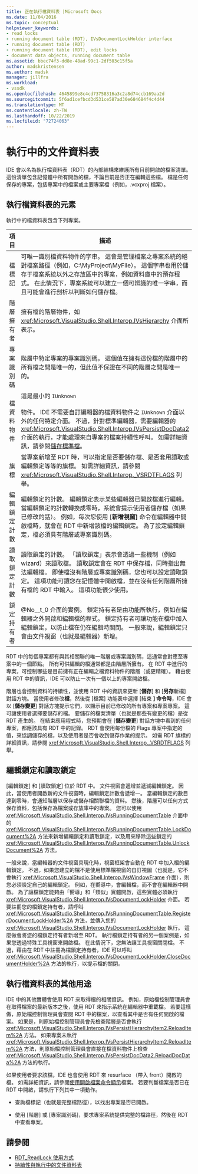 ```yaml
---
title: 正在執行檔資料表 |Microsoft Docs
ms.date: 11/04/2016
ms.topic: conceptual
helpviewer_keywords:
- read locks
- running document table (RDT), IVsDocumentLockHolder interface
- running document table (RDT)
- running document table (RDT), edit locks
- document data objects, running document table
ms.assetid: bbec74f3-dd8e-48ad-99c1-2df503c15f5a
author: madskristensen
ms.author: madsk
manager: jillfra
ms.workload:
- vssdk
ms.openlocfilehash: 4645899e8c4cd73758316a3c2a8d74ccb169aa2d
ms.sourcegitcommit: 5f6ad1cefbcd3d531ce587ad30e684684f4c4d44
ms.translationtype: MT
ms.contentlocale: zh-TW
ms.lasthandoff: 10/22/2019
ms.locfileid: "72724063"
---
```

# <a name="running-document-table"></a>執行中的文件資料表
IDE 會以名為執行檔資料表（RDT）的內部結構來維護所有目前開啟的檔案清單。 這份清單包含記憶體中所有開啟的檔，不論目前是否正在編輯這些檔。 檔是任何保存的專案，包括專案中的檔案或主要專案檔（例如，.vcxproj 檔案）。

## <a name="elements-of-the-running-document-table"></a>執行檔資料表的元素
 執行中的檔資料表包含下列專案。

|項目|描述|
|-------------|-----------------|
|檔標記|可唯一識別檔資料物件的字串。 這會是管理檔案之專案系統的絕對檔案路徑（例如，C:\MyProject\MyFile）。 這個字串也用於儲存于檔案系統以外之存放區中的專案，例如資料庫中的預存程式。 在此情況下，專案系統可以建立一個可辨識的唯一字串，而且可能會進行剖析以判斷如何儲存檔。|
|階層擁有者|擁有檔的階層物件，如 <xref:Microsoft.VisualStudio.Shell.Interop.IVsHierarchy> 介面所表示。|
|專案識別碼|階層中特定專案的專案識別碼。 這個值在擁有這份檔的階層中的所有檔之間是唯一的，但此值不保證在不同的階層之間是唯一的。|
|檔資料物件|這是最小的 `IUnknown`<br /><br /> 物件。 IDE 不需要自訂編輯器的檔資料物件之 `IUnknown` 介面以外的任何特定介面。 不過，針對標準編輯器，需要編輯器的 <xref:Microsoft.VisualStudio.Shell.Interop.IVsPersistDocData2> 介面的執行，才能處理來自專案的檔案持續性呼叫。 如需詳細資訊，請參閱[儲存標準檔](../../extensibility/internals/saving-a-standard-document.md)。|
|旗標|當專案新增至 RDT 時，可以指定是否要儲存檔、是否套用讀取或編輯鎖定等等的旗標。 如需詳細資訊，請參閱 <xref:Microsoft.VisualStudio.Shell.Interop._VSRDTFLAGS> 列舉。|
|編輯鎖定計數|編輯鎖定的計數。 編輯鎖定表示某些編輯器已開啟檔進行編輯。 當編輯鎖定的計數轉換成零時，系統會提示使用者儲存檔（如果已修改的話）。 例如，每次您使用 [**新增視窗]** 命令在編輯器中開啟檔時，就會在 RDT 中新增該檔的編輯鎖定。 為了設定編輯鎖定，檔必須具有階層或專案識別碼。|
|讀取鎖定計數|讀取鎖定的計數。 「讀取鎖定」表示會透過一些機制（例如 wizard）來讀取檔。 讀取鎖定會在 RDT 中保存檔，同時指出無法編輯檔。 即使檔沒有階層或專案識別碼，您也可以設定讀取鎖定。 這項功能可讓您在記憶體中開啟檔，並在沒有任何階層所擁有檔的 RDT 中輸入。 這項功能很少使用。|
|鎖定持有者|@No__t_0 介面的實例。 鎖定持有者是由功能所執行，例如在編輯器之外開啟和編輯檔的程式。 鎖定持有者可讓功能在檔中加入編輯鎖定，以防止檔在仍在編輯時關閉。 一般來說，編輯鎖定只會由文件視窗（也就是編輯器）新增。|

 RDT 中的每個專案都有與其相關聯的唯一階層或專案識別碼，這通常會對應至專案中的一個節點。 所有可供編輯的檔通常都是由階層所擁有。 在 RDT 中進行的專案，可控制哪些是目前擁有正在編輯之檔資料物件的階層（或更精確）。 藉由使用 RDT 中的資訊，IDE 可以防止一次有一個以上的專案開啟檔。

 階層也會控制資料的持續性，並使用 RDT 中的資訊來更新 [**儲存**] 和 [**另存**新檔] 對話方塊。 當使用者修改**檔**，然後從 [檔案] 功能表中選擇 [結束 **] 命令時**，IDE 會以 [**儲存變更**] 對話方塊提示它們，以顯示目前已修改的所有專案和專案專案。 這可讓使用者選擇要儲存的檔。 要儲存的檔案清單（也就是那些有變更的檔）是從 RDT 產生的。 在結束應用程式時，您預期會在 [**儲存變更**] 對話方塊中看到的任何專案，都應該具有 RDT 中的記錄。 RDT 會使用每份檔的 Flags 專案中指定的值，來協調儲存的檔，以及使用者是否會收到儲存作業的提示。 如需 RDT 旗標的詳細資訊，請參閱 <xref:Microsoft.VisualStudio.Shell.Interop._VSRDTFLAGS> 列舉。

## <a name="edit-locks-and-read-locks"></a>編輯鎖定和讀取鎖定
 [編輯鎖定] 和 [讀取鎖定] 位於 RDT 中。 文件視窗會遞增並遞減編輯鎖定。 因此，當使用者開啟新的文件視窗時，編輯鎖定計數會遞增一。 當編輯鎖定的數目達到零時，會通知階層以保存或儲存相關聯檔的資料。 然後，階層可以任何方式保存資料，包括保存為檔案或存放庫中的專案。 您可以使用 <xref:Microsoft.VisualStudio.Shell.Interop.IVsRunningDocumentTable> 介面中的 <xref:Microsoft.VisualStudio.Shell.Interop.IVsRunningDocumentTable.LockDocument%2A> 方法來新增編輯鎖定和讀取鎖定，以及用來移除這些鎖定的 <xref:Microsoft.VisualStudio.Shell.Interop.IVsRunningDocumentTable.UnlockDocument%2A> 方法。

 一般來說，當編輯器的文件視窗具現化時，視窗框架會自動在 RDT 中加入檔的編輯鎖定。 不過，如果您建立的檔不是使用標準檔視窗的自訂視圖（也就是，它不會執行 <xref:Microsoft.VisualStudio.Shell.Interop.IVsWindowFrame> 介面），則您必須設定自己的編輯鎖定。 例如，在嚮導中，會編輯檔，而不會在編輯器中開啟。 為了讓檔鎖定能夠由「嚮導」和「類似」實體開啟，這些實體必須執行 <xref:Microsoft.VisualStudio.Shell.Interop.IVsDocumentLockHolder> 介面。 若要註冊您的檔鎖定持有者，請呼叫 <xref:Microsoft.VisualStudio.Shell.Interop.IVsRunningDocumentTable.RegisterDocumentLockHolder%2A> 方法，並傳入您的 <xref:Microsoft.VisualStudio.Shell.Interop.IVsDocumentLockHolder> 執行。 這麼做會將您的檔鎖定持有者新增至 RDT。 執行檔鎖定持有者的另一個案例是，如果您透過特殊工具視窗來開啟檔。 在此情況下，您無法讓工具視窗關閉檔。 不過，藉由在 RDT 中註冊為檔鎖定持有者，IDE 可以呼叫 <xref:Microsoft.VisualStudio.Shell.Interop.IVsDocumentLockHolder.CloseDocumentHolder%2A> 方法的執行，以提示檔的關閉。

## <a name="other-uses-of-the-running-document-table"></a>執行檔資料表的其他用途
 IDE 中的其他實體會使用 RDT 來取得檔的相關資訊。 例如，原始檔控制管理員會在取得檔案的最新版本之後，使用 RDT 來指示系統在編輯器中重載檔。 若要這樣做，原始檔控制管理員會查閱 RDT 中的檔案，以查看其中是否有任何開啟的檔案。 如果是，則原始檔控制管理員會先檢查階層是否會執行 <xref:Microsoft.VisualStudio.Shell.Interop.IVsPersistHierarchyItem2.ReloadItem%2A> 方法。 如果專案未執行 <xref:Microsoft.VisualStudio.Shell.Interop.IVsPersistHierarchyItem2.ReloadItem%2A> 方法，則原始檔控制管理員會直接在檔資料物件上檢查 <xref:Microsoft.VisualStudio.Shell.Interop.IVsPersistDocData2.ReloadDocData%2A> 方法的執行。

 如果使用者要求該檔，IDE 也會使用 RDT 來 resurface （帶入 front）開啟的檔。 如需詳細資訊，請參閱[使用開啟檔案命令顯示](../../extensibility/internals/displaying-files-by-using-the-open-file-command.md)檔案。 若要判斷檔案是否已在 RDT 中開啟，請執行下列其中一項動作。

- 查詢檔標記（也就是完整檔路徑），以找出專案是否已開啟。

- 使用 [階層] 或 [專案識別碼]，要求專案系統提供完整的檔路徑，然後在 RDT 中查看專案。

## <a name="see-also"></a>請參閱
- [RDT_ReadLock 使用方式](../../extensibility/internals/rdt-readlock-usage.md)
- [持續性與執行中的文件資料表](../../extensibility/internals/persistence-and-the-running-document-table.md)